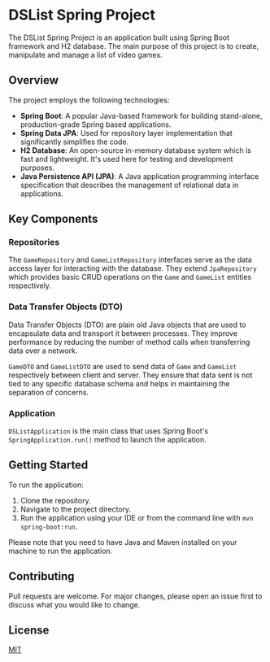 # DSList Spring Project

The DSList Spring Project is an application built using Spring Boot framework and H2 database. The main purpose of this project is to create, manipulate and manage a list of video games.

## Overview

The project employs the following technologies:

- **Spring Boot**: A popular Java-based framework for building stand-alone, production-grade Spring based applications.
- **Spring Data JPA**: Used for repository layer implementation that significantly simplifies the code.
- **H2 Database**: An open-source in-memory database system which is fast and lightweight. It's used here for testing and development purposes.
- **Java Persistence API (JPA)**: A Java application programming interface specification that describes the management of relational data in applications.

## Key Components

### Repositories

The `GameRepository` and `GameListRepository` interfaces serve as the data access layer for interacting with the database. They extend `JpaRepository` which provides basic CRUD operations on the `Game` and `GameList` entities respectively.

### Data Transfer Objects (DTO)

Data Transfer Objects (DTO) are plain old Java objects that are used to encapsulate data and transport it between processes. They improve performance by reducing the number of method calls when transferring data over a network.

`GameDTO` and `GameListDTO` are used to send data of `Game` and `GameList` respectively between client and server. They ensure that data sent is not tied to any specific database schema and helps in maintaining the separation of concerns.

### Application

`DSListApplication` is the main class that uses Spring Boot's `SpringApplication.run()` method to launch the application.

## Getting Started

To run the application:

1. Clone the repository.
2. Navigate to the project directory.
3. Run the application using your IDE or from the command line with `mvn spring-boot:run`.

Please note that you need to have Java and Maven installed on your machine to run the application.

## Contributing

Pull requests are welcome. For major changes, please open an issue first to discuss what you would like to change.

## License

[MIT](https://choosealicense.com/licenses/mit/)
